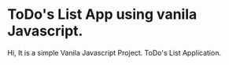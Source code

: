 # ToDo's List App using vanila Javascript.
Hi, It is a simple Vanila Javascript Project. ToDo's List Application.
